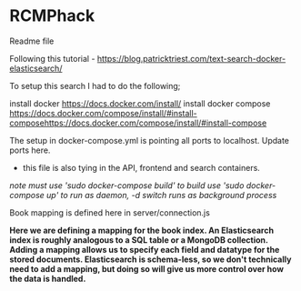 # RCMPhack


Readme file

Following this tutorial - https://blog.patricktriest.com/text-search-docker-elasticsearch/

To setup this search I had to do the following;

install docker
  https://docs.docker.com/install/
install docker compose
  https://docs.docker.com/compose/install/#install-composehttps://docs.docker.com/compose/install/#install-compose

  The setup in docker-compose.yml is pointing all ports to localhost.  Update ports here.
 - this file is also tying in the API, frontend and search containers.

 *note must use 'sudo docker-compose build' to build*
 *use 'sudo docker-compose up' to run as daemon, -d switch runs as background process*

Book mapping is defined here in server/connection.js

 **Here we are defining a mapping for the book index. An Elasticsearch index is roughly analogous to a SQL table or a MongoDB collection. Adding a mapping allows us to specify each field and datatype for the stored documents. Elasticsearch is schema-less, so we don't technically need to add a mapping, but doing so will give us more control over how the data is handled.**
